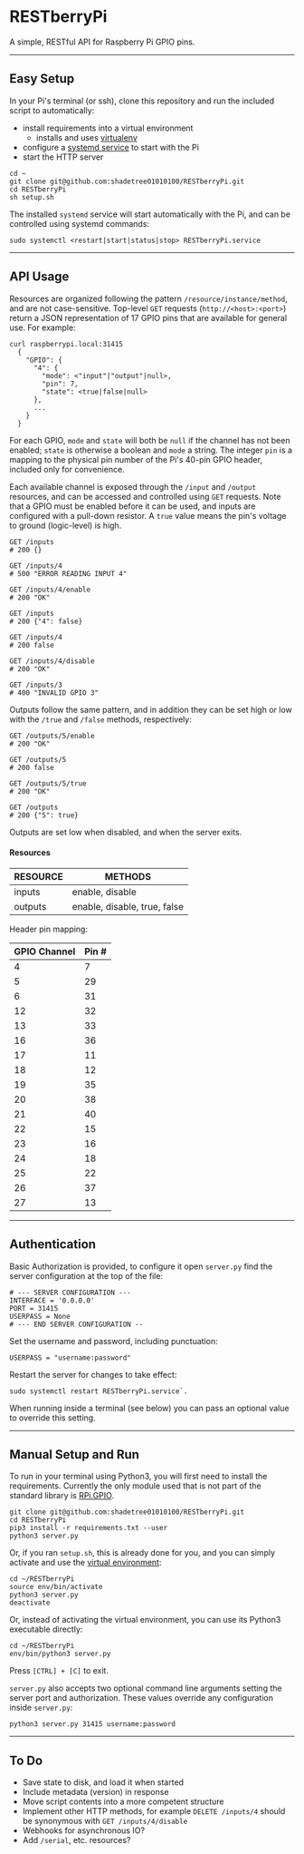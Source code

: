 # RESTberryPi

A simple, RESTful API for Raspberry Pi GPIO pins.

---

## Easy Setup

In your Pi's terminal (or ssh), clone this repository and run the included script to automatically:
- install requirements into a virtual environment
  - installs and uses [virtualenv](https://virtualenv.pypa.io/en/latest/)
- configure a [systemd service](https://wiki.debian.org/systemd) to start with the Pi
- start the HTTP server

```
cd ~
git clone git@github.com:shadetree01010100/RESTberryPi.git
cd RESTberryPi
sh setup.sh
```

The installed `systemd` service will start automatically with the Pi, and can be controlled using systemd commands:

```
sudo systemctl <restart|start|status|stop> RESTberryPi.service
```

---

## API Usage

Resources are organized following the pattern `/resource/instance/method`, and are not case-sensitive. Top-level `GET` requests (`http://<host>:<port>`) return a JSON representation of 17 GPIO pins that are available for general use. For example:

```
curl raspberrypi.local:31415
  {
    "GPIO": {
      "4": {
        "mode": <"input"|"output"|null>,
        "pin": 7,
        "state": <true|false|null>
      },
      ...
    }
  }
```

For each GPIO, `mode` and `state` will both be `null` if the channel has not been enabled; `state` is otherwise a boolean and `mode` a string. The integer `pin` is a mapping to the physical pin number of the Pi's 40-pin GPIO header, included only for convenience.

Each available channel is exposed through the `/input` and `/output` resources, and can be accessed and controlled using `GET` requests. Note that a GPIO must be enabled before it can be used, and inputs are configured with a pull-down resistor. A `true` value means the pin's voltage to ground (logic-level) is high.

```
GET /inputs
# 200 {}

GET /inputs/4
# 500 "ERROR READING INPUT 4"

GET /inputs/4/enable
# 200 "OK"

GET /inputs
# 200 {"4": false}

GET /inputs/4
# 200 false

GET /inputs/4/disable
# 200 "OK"

GET /inputs/3
# 400 "INVALID GPIO 3"
```

Outputs follow the same pattern, and in addition they can be set high or low with the `/true` and `/false` methods, respectively:

```
GET /outputs/5/enable
# 200 "OK"

GET /outputs/5
# 200 false

GET /outputs/5/true
# 200 "OK"

GET /outputs
# 200 {"5": true}
```

Outputs are set low when disabled, and when the server exits.

#### Resources

| RESOURCE 	| METHODS                      	|
|----------	|------------------------------	|
| inputs   	| enable, disable              	|
| outputs  	| enable, disable, true, false 	|

Header pin mapping:

| GPIO Channel 	| Pin # |
|--------------	|-----	|
| 4            	| 7   	|
| 5            	| 29  	|
| 6            	| 31  	|
| 12           	| 32  	|
| 13           	| 33  	|
| 16           	| 36  	|
| 17           	| 11  	|
| 18           	| 12  	|
| 19           	| 35  	|
| 20           	| 38  	|
| 21           	| 40  	|
| 22           	| 15  	|
| 23           	| 16  	|
| 24           	| 18  	|
| 25           	| 22  	|
| 26           	| 37  	|
| 27           	| 13  	|

---

## Authentication

Basic Authorization is provided, to configure it open `server.py` find the server configuration at the top of the file:

```
# --- SERVER CONFIGURATION ---
INTERFACE = '0.0.0.0'
PORT = 31415
USERPASS = None
# --- END SERVER CONFIGURATION --
```

Set the username and password, including punctuation:

```
USERPASS = "username:password"
```

Restart the server for changes to take effect:

```
sudo systemctl restart RESTberryPi.service`.
```

When running inside a terminal (see below) you can pass an optional value to override this setting.

---

## Manual Setup and Run

To run in your terminal using Python3, you will first need to install the requirements. Currently the only module used that is not part of the standard library is [RPi.GPIO](https://pypi.org/project/RPi.GPIO/).

```
git clone git@github.com:shadetree01010100/RESTberryPi.git
cd RESTberryPi
pip3 install -r requirements.txt --user
python3 server.py
```

Or, if you ran `setup.sh`, this is already done for you, and you can simply activate and use the [virtual environment](https://virtualenv.pypa.io/en/latest/userguide/#activate-script):

```
cd ~/RESTberryPi
source env/bin/activate
python3 server.py
deactivate
```

Or, instead of activating the virtual environment, you can use its Python3 executable directly:

```
cd ~/RESTberryPi
env/bin/python3 server.py
```

Press `[CTRL] + [C]` to exit.

`server.py` also accepts two optional command line arguments setting the server port and authorization. These values override any configuration inside `server.py`:

```
python3 server.py 31415 username:password
```

---

## To Do

- Save state to disk, and load it when started
- Include metadata (version) in response
- Move script contents into a more competent structure
- Implement other HTTP methods, for example `DELETE /inputs/4` should be synonymous with `GET /inputs/4/disable`
- Webhooks for asynchronous IO?
- Add `/serial`, etc. resources?
